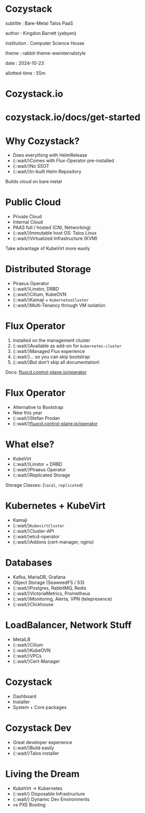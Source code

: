 # Cozystack

subtitle
:   Bare-Metal Talos PaaS

author
:   Kingdon Barrett (yebyen)

institution
:   Computer Science House

theme
:   rabbit-theme-wwinternalstyle

date
:   2024-10-23

allotted-time
:   55m

# Cozystack.io

# cozystack.io/docs/get-started

# Why Cozystack?

* Does everything with HelmRelease
* {::wait/}Comes with Flux-Operator pre-installed
* {::wait/}No SSOT
* {::wait/}In-built Helm Repository

Builds cloud on bare metal

# Public Cloud

* Private Cloud
* Internal Cloud
* PAAS full / hosted (CNI, Networking)
* {::wait/}Immutable host OS: Talos Linux
* {::wait/}Virtualized Infrastructure (KVM)

Take advantage of KubeVirt more easily

# Distributed Storage

* Piraeus Operator
* {::wait/}Linstor, DRBD
* {::wait/}Cilium, KubeOVN
* {::wait/}Kamaji + `KubernetesCluster`
* {::wait/}Multi-Tenancy through VM isolation

# Flux Operator

1. Installed on the management cluster
1. {::wait/}Available as add-on for `kubernetes-cluster`
1. {::wait/}Managed Flux experience
1. {::wait/}... so you can skip bootstrap
1. {::wait/}But don't skip all documentation!

Docs: [fluxcd.control-plane.io/operator](https://fluxcd.control-plane.io/operator/)

# Flux Operator

* Alternative to Bootstrap
* New this year
* {::wait/}Stefan Prodan
* {::wait/}[fluxcd.control-plane.io/operator][]

[fluxcd.control-plane.io/operator]: https://fluxcd.control-plane.io/operator

# What else?

* KubeVirt
* {::wait/}Linstor + DRBD
* {::wait/}Piraeus Operator
* {::wait/}Replicated Storage

Storage Classes: (`local`, `replicated`)

# Kubernetes + KubeVirt

* Kamaji
* {::wait/}`KubevirtCluster`
* {::wait/}Cluster-API
* {::wait/}etcd-operator
* {::wait/}Addons (cert-manager, nginx)

# Databases

* Kafka, MariaDB, Grafana
* Object Storage (SeaweedFS / S3)
* {::wait/}Postgres, RabbitMQ, Redis
* {::wait/}VictoriaMetrics, Prometheus
* {::wait/}Monitoring, Alerta, VPN (telepresence)
* {::wait/}Clickhouse

# LoadBalancer, Network Stuff

* MetalLB
* {::wait/}Cilium
* {::wait/}KubeOVN
* {::wait/}VPCs
* {::wait/}Cert-Manager

# Cozystack

* Dashboard
* Installer
* System + Core packages

# Cozystack Dev

* Great developer experience
* {::wait/}Build easily
* {::wait/}Talos installer

# Living the Dream

* KubeVirt -> Kubernetes
* {::wait/} Disposable Infrastructure
* {::wait/} Dynamic Dev Environments
* vs PXE Booting
